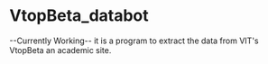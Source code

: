 # VtopBeta_databot
--Currently Working-- it is a program to extract the data from VIT's VtopBeta an academic site.
